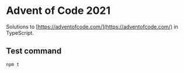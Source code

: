 # Advent of Code 2021

Solutions to [https://adventofcode.com/](https://adventofcode.com/) in TypeScript.

## Test command

`npm t`
